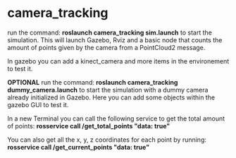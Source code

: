 # camera_tracking

run the command: **roslaunch camera_tracking sim.launch** to start the simulation. This will launch Gazebo, Rviz and a basic node that counts the amount of points given by the camera from a PointCloud2 message.

In gazebo you can add a kinect_camera and more items in the environement to test it.

**OPTIONAL**
run the command: **roslaunch camera_tracking dummy_camera.launch** to start the simulation with a dummy camera already initialized in Gazebo. Here you can add some objects within the gazebo GUI to test it.

In a new Terminal you can call the following service to get the total amount of points: **rosservice call /get_total_points "data: true"**

You can also get all the x, y, z coordinates for each point by running: **rosservice call /get_current_points "data: true"**
